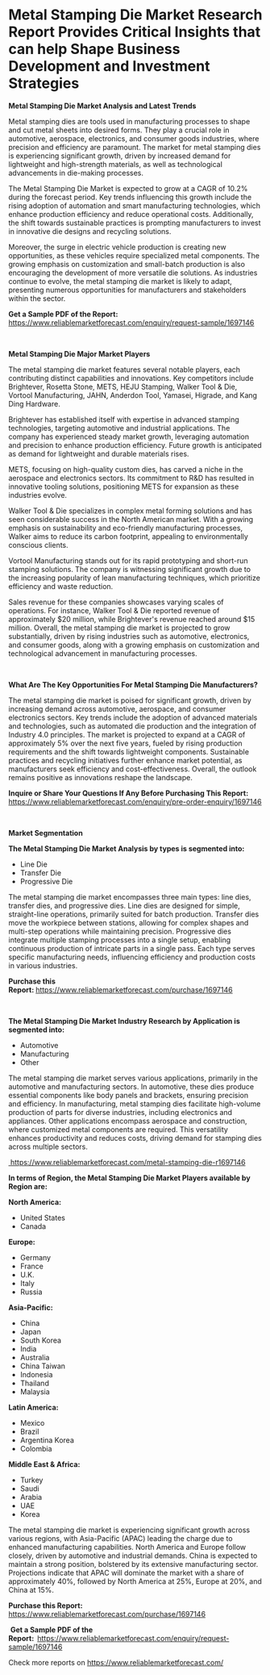 <p><h1>Metal Stamping Die Market Research Report Provides Critical Insights that can help Shape Business Development and Investment Strategies</h1></p><p><strong>Metal Stamping Die Market Analysis and Latest Trends</strong></p>
<p><p>Metal stamping dies are tools used in manufacturing processes to shape and cut metal sheets into desired forms. They play a crucial role in automotive, aerospace, electronics, and consumer goods industries, where precision and efficiency are paramount. The market for metal stamping dies is experiencing significant growth, driven by increased demand for lightweight and high-strength materials, as well as technological advancements in die-making processes.</p><p>The Metal Stamping Die Market is expected to grow at a CAGR of 10.2% during the forecast period. Key trends influencing this growth include the rising adoption of automation and smart manufacturing technologies, which enhance production efficiency and reduce operational costs. Additionally, the shift towards sustainable practices is prompting manufacturers to invest in innovative die designs and recycling solutions.</p><p>Moreover, the surge in electric vehicle production is creating new opportunities, as these vehicles require specialized metal components. The growing emphasis on customization and small-batch production is also encouraging the development of more versatile die solutions. As industries continue to evolve, the metal stamping die market is likely to adapt, presenting numerous opportunities for manufacturers and stakeholders within the sector.</p></p>
<p><strong>Get a Sample PDF of the Report:&nbsp;</strong> <a href="https://www.reliablemarketforecast.com/enquiry/request-sample/1697146?utm_campaign=3182&utm_medium=2&utm_source=Github&utm_content=ia&utm_term=27032025&utm_id=metal-stamping-die">https://www.reliablemarketforecast.com/enquiry/request-sample/1697146</a></p>
<p>&nbsp;</p>
<p><strong>Metal Stamping Die Major Market Players</strong></p>
<p><p>The metal stamping die market features several notable players, each contributing distinct capabilities and innovations. Key competitors include Brightever, Rosetta Stone, METS, HEJU Stamping, Walker Tool & Die, Vortool Manufacturing, JAHN, Anderdon Tool, Yamasei, Higrade, and Kang Ding Hardware.</p><p>Brightever has established itself with expertise in advanced stamping technologies, targeting automotive and industrial applications. The company has experienced steady market growth, leveraging automation and precision to enhance production efficiency. Future growth is anticipated as demand for lightweight and durable materials rises.</p><p>METS, focusing on high-quality custom dies, has carved a niche in the aerospace and electronics sectors. Its commitment to R&D has resulted in innovative tooling solutions, positioning METS for expansion as these industries evolve.</p><p>Walker Tool & Die specializes in complex metal forming solutions and has seen considerable success in the North American market. With a growing emphasis on sustainability and eco-friendly manufacturing processes, Walker aims to reduce its carbon footprint, appealing to environmentally conscious clients.</p><p>Vortool Manufacturing stands out for its rapid prototyping and short-run stamping solutions. The company is witnessing significant growth due to the increasing popularity of lean manufacturing techniques, which prioritize efficiency and waste reduction.</p><p>Sales revenue for these companies showcases varying scales of operations. For instance, Walker Tool & Die reported revenue of approximately $20 million, while Brightever's revenue reached around $15 million. Overall, the metal stamping die market is projected to grow substantially, driven by rising industries such as automotive, electronics, and consumer goods, along with a growing emphasis on customization and technological advancement in manufacturing processes.</p></p>
<p>&nbsp;</p>
<p><strong>What Are The Key Opportunities For Metal Stamping Die Manufacturers?</strong></p>
<p><p>The metal stamping die market is poised for significant growth, driven by increasing demand across automotive, aerospace, and consumer electronics sectors. Key trends include the adoption of advanced materials and technologies, such as automated die production and the integration of Industry 4.0 principles. The market is projected to expand at a CAGR of approximately 5% over the next five years, fueled by rising production requirements and the shift towards lightweight components. Sustainable practices and recycling initiatives further enhance market potential, as manufacturers seek efficiency and cost-effectiveness. Overall, the outlook remains positive as innovations reshape the landscape.</p></p>
<p><strong>Inquire or Share Your Questions If Any Before Purchasing This Report:</strong> <a href="https://www.reliablemarketforecast.com/enquiry/pre-order-enquiry/1697146?utm_campaign=3182&utm_medium=2&utm_source=Github&utm_content=ia&utm_term=27032025&utm_id=metal-stamping-die">https://www.reliablemarketforecast.com/enquiry/pre-order-enquiry/1697146</a></p>
<p>&nbsp;</p>
<p><strong>Market Segmentation</strong></p>
<p><strong>The Metal Stamping Die Market Analysis by types is segmented into:</strong></p>
<p><ul><li>Line Die</li><li>Transfer Die</li><li>Progressive Die</li></ul></p>
<p><p>The metal stamping die market encompasses three main types: line dies, transfer dies, and progressive dies. Line dies are designed for simple, straight-line operations, primarily suited for batch production. Transfer dies move the workpiece between stations, allowing for complex shapes and multi-step operations while maintaining precision. Progressive dies integrate multiple stamping processes into a single setup, enabling continuous production of intricate parts in a single pass. Each type serves specific manufacturing needs, influencing efficiency and production costs in various industries.</p></p>
<p><strong>Purchase this Report:&nbsp;</strong><a href="https://www.reliablemarketforecast.com/purchase/1697146?utm_campaign=3182&utm_medium=2&utm_source=Github&utm_content=ia&utm_term=27032025&utm_id=metal-stamping-die">https://www.reliablemarketforecast.com/purchase/1697146</a></p>
<p>&nbsp;</p>
<p><strong>The Metal Stamping Die Market Industry Research by Application is segmented into:</strong></p>
<p><ul><li>Automotive</li><li>Manufacturing</li><li>Other</li></ul></p>
<p><p>The metal stamping die market serves various applications, primarily in the automotive and manufacturing sectors. In automotive, these dies produce essential components like body panels and brackets, ensuring precision and efficiency. In manufacturing, metal stamping dies facilitate high-volume production of parts for diverse industries, including electronics and appliances. Other applications encompass aerospace and construction, where customized metal components are required. This versatility enhances productivity and reduces costs, driving demand for stamping dies across multiple sectors.</p></p>
<p><a href="https://www.reliablemarketforecast.com/metal-stamping-die-r1697146?utm_campaign=3182&utm_medium=2&utm_source=Github&utm_content=ia&utm_term=27032025&utm_id=metal-stamping-die">&nbsp;https://www.reliablemarketforecast.com/metal-stamping-die-r1697146</a></p>
<p><strong>In terms of Region, the Metal Stamping Die Market Players available by Region are:</strong></p>
<p>
    <p> <strong> North America: </strong>
        <ul>
            <li>United States</li>
            <li>Canada</li>
        </ul>
        </p> 
    <p> <strong> Europe: </strong>
        <ul>
            <li>Germany</li>
            <li>France</li>
            <li>U.K.</li>
            <li>Italy</li>
            <li>Russia</li>
        </ul>
        </p> 
    <p> <strong> Asia-Pacific: </strong>
        <ul>
            <li>China</li>
            <li>Japan</li>
            <li>South Korea</li>
            <li>India</li>
            <li>Australia</li>
            <li>China Taiwan</li>
            <li>Indonesia</li>
            <li>Thailand</li>
            <li>Malaysia</li>
        </ul>
        </p> 
    <p> <strong> Latin America: </strong>
        <ul>
            <li>Mexico</li>
            <li>Brazil</li>
            <li>Argentina Korea</li>
            <li>Colombia</li>
        </ul>
        </p> 
    <p> <strong> Middle East & Africa: </strong>
        <ul>
            <li>Turkey</li>
            <li>Saudi</li>
            <li>Arabia</li>
            <li>UAE</li>
            <li>Korea</li>
        </ul>
    </p>
    </p>
<p><p>The metal stamping die market is experiencing significant growth across various regions, with Asia-Pacific (APAC) leading the charge due to enhanced manufacturing capabilities. North America and Europe follow closely, driven by automotive and industrial demands. China is expected to maintain a strong position, bolstered by its extensive manufacturing sector. Projections indicate that APAC will dominate the market with a share of approximately 40%, followed by North America at 25%, Europe at 20%, and China at 15%.</p></p>
<p><strong>Purchase this Report: </strong><a href="https://www.reliablemarketforecast.com/purchase/1697146?utm_campaign=3182&utm_medium=2&utm_source=Github&utm_content=ia&utm_term=27032025&utm_id=metal-stamping-die">https://www.reliablemarketforecast.com/purchase/1697146</a></p>
<p>&nbsp;<strong>Get a Sample PDF of the Report:&nbsp;&nbsp;</strong><a href="https://www.reliablemarketforecast.com/enquiry/request-sample/1697146?utm_campaign=3182&utm_medium=2&utm_source=Github&utm_content=ia&utm_term=27032025&utm_id=metal-stamping-die">https://www.reliablemarketforecast.com/enquiry/request-sample/1697146</a></p>
<p><strong></strong></p>
<p>Check more reports on <a href="https://www.reliablemarketforecast.com/?utm_campaign=3182&utm_medium=2&utm_source=Github&utm_content=ia&utm_term=27032025&utm_id=metal-stamping-die">https://www.reliablemarketforecast.com/</a></p>